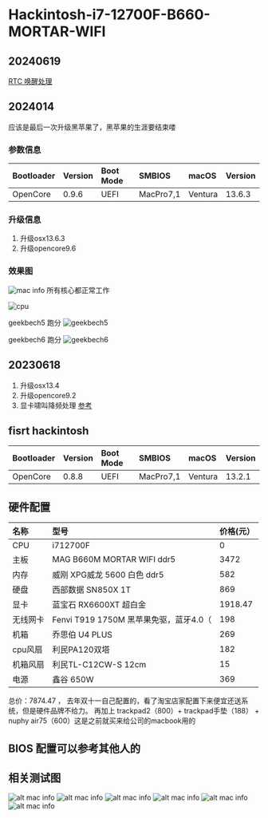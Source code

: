 
# Hackintosh-i7-12700F-B660-MORTAR-WIFI
## 20240619
[RTC 唤醒处理](https://blog.csdn.net/palmer_kai/article/details/139638326)

## 2024014
应该是最后一次升级黑苹果了，黑苹果的生涯要结束喽

### 参数信息
|Bootloader|	Version	| Boot Mode|	SMBIOS|	macOS|	Version
| :---- | :---- | :---- | :---- | :---- | :---- |
| OpenCore |	0.9.6|	UEFI|	MacPro7,1	| Ventura |	13.6.3	
### 升级信息

1. 升级osx13.6.3 
2. 升级opencore9.6 

### 效果图
![mac info](./docs/20240114-this-mac.png)
所有核心都正常工作

![cpu](./docs/20140114-cpu.png)

geekbech5 跑分
![geekbech5](./docs/202040114-geekbench-5.png)

geekbech6 跑分
![geekbech6](./docs/202040114-geekbench-6.png)

## 20230618
1. 升级osx13.4 
2. 升级opencore9.2 
3. 显卡啸叫降频处理 [参考](https://zhuanlan.zhihu.com/p/629023610?utm_id=0
)

## fisrt hackintosh
|Bootloader|	Version	| Boot Mode|	SMBIOS|	macOS|	Version
| :---- | :---- | :---- | :---- | :---- | :---- |
| OpenCore |	0.8.8|	UEFI|	MacPro7,1	| Ventura |	13.2.1	

## 硬件配置

| 名称 | 型号 | 价格(元） |
| :---- | :---- | :---- |
|  CPU  |  i712700F | 0 |
| 主板 | MAG B660M MORTAR WIFI ddr5| 3472 |
| 内存 | 威刚 XPG威龙 5600 白色 ddr5| 582 |
| 硬盘 | 西部数据 SN850X 1T | 869 |
| 显卡 | 蓝宝石 RX6600XT 超白金| 1918.47 |
| 无线网卡 | Fenvi T919 1750M 黑苹果免驱，蓝牙4.0（| 198 |
| 机箱 | 乔思伯 U4 PLUS| 269 |
| cpu风扇 | 利民PA120双塔| 182 |
| 机箱风扇 | 利民TL-C12CW-S 12cm | 15 |
| 电源 | 鑫谷 650W | 369 |

总价：7874.47 ， 去年双十一自己配置的，看了淘宝店家配置下来便宜还送系统，但是硬件品牌不给力。
再加上 trackpad2（800）+ trackpad手垫（188） + nuphy air75（600）这是之前就买来给公司的macbook用的
## BIOS 配置可以参考其他人的

## 相关测试图

![alt mac info](./docs/mac-info.png)
![alt mac info](./docs/cpu.png)
![alt mac info](https://github.com/wwwpalmercom/Hackintosh-i7-12700F-B660-MORTAR-WIFI/blob/main/docs/metal.png)
![alt mac info](./docs/opencl.png)
![alt mac info](./docs/gadget01.png)
![alt mac info](./docs/gadget02.png)

